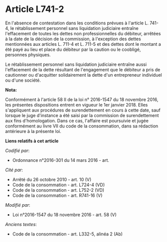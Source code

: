 # Article L741-2

En l'absence de contestation dans les conditions prévues à l'article L. 741-4, le rétablissement personnel sans liquidation
judiciaire entraîne l'effacement de toutes les dettes non professionnelles du débiteur, arrêtées à la date de la décision de
la commission, à l'exception des dettes mentionnées aux articles L. 711-4 et L. 711-5 et des dettes dont le montant a été
payé au lieu et place du débiteur par la caution ou le coobligé, personnes physiques. 

Le rétablissement personnel sans liquidation judiciaire entraîne aussi l'effacement de la dette résultant de l'engagement que
le débiteur a pris de cautionner ou d'acquitter solidairement la dette d'un entrepreneur individuel ou d'une société.

**Nota:**

Conformément à l'article 58 II de la loi n° 2016-1547 du 18 novembre 2016, les présentes dispositions entrent en vigueur le
1er janvier 2018. Elles s'appliquent aux procédures de surendettement en cours à cette date, sauf lorsque le juge d'instance
a été saisi par la commission de surendettement aux fins d'homologation. Dans ce cas, l'affaire est poursuivie et jugée
conformément au livre VII du code de la consommation, dans sa rédaction antérieure à la présente loi.

**Liens relatifs à cet article**

_Codifié par_:

  - Ordonnance n°2016-301 du 14 mars 2016 - art.

_Cité par_:

  - Arrêté du 26 octobre 2010 - art. 10 (V)
  - Code de la consommation - art. L724-4 (VD)
  - Code de la consommation - art. L752-2 (VD)
  - Code de la consommation - art. R741-16 (V)

_Modifié par_:

  - Loi n°2016-1547 du 18 novembre 2016 - art. 58 (V)

_Anciens textes_:

  - Code de la consommation - art. L332-5, alinéa 2 (Ab)
